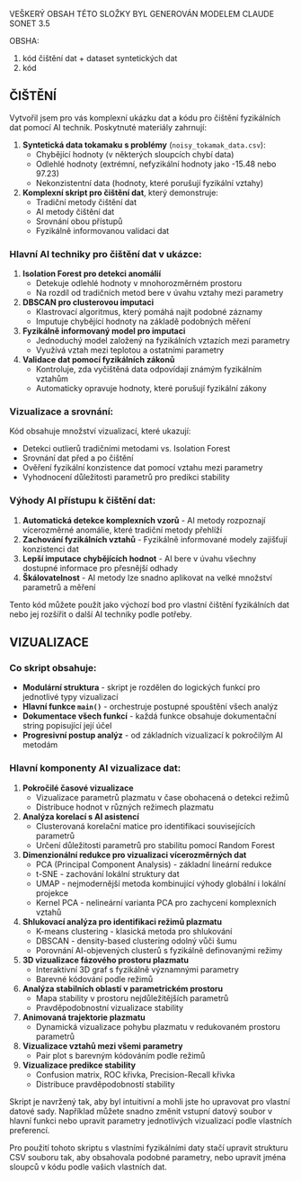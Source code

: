 VEŠKERÝ OBSAH TÉTO SLOŽKY BYL GENEROVÁN MODELEM CLAUDE SONET 3.5

OBSHA: 
1) kód čištění dat + dataset syntetických dat 
2) kód 

## ČIŠTĚNÍ

Vytvořil jsem pro vás komplexní ukázku dat a kódu pro čištění fyzikálních dat pomocí AI technik. Poskytnuté materiály zahrnují:

1.  **Syntetická data tokamaku s problémy** (`noisy_tokamak_data.csv`):
    -   Chybějící hodnoty (v některých sloupcích chybí data)
    -   Odlehlé hodnoty (extrémní, nefyzikální hodnoty jako -15.48 nebo 97.23)
    -   Nekonzistentní data (hodnoty, které porušují fyzikální vztahy)
2.  **Komplexní skript pro čištění dat**, který demonstruje:
    -   Tradiční metody čištění dat
    -   AI metody čištění dat
    -   Srovnání obou přístupů
    -   Fyzikálně informovanou validaci dat

### Hlavní AI techniky pro čištění dat v ukázce:

1.  **Isolation Forest pro detekci anomálií**
    -   Detekuje odlehlé hodnoty v mnohorozměrném prostoru
    -   Na rozdíl od tradičních metod bere v úvahu vztahy mezi parametry
2.  **DBSCAN pro clusterovou imputaci**
    -   Klastrovací algoritmus, který pomáhá najít podobné záznamy
    -   Imputuje chybějící hodnoty na základě podobných měření
3.  **Fyzikálně informovaný model pro imputaci**
    -   Jednoduchý model založený na fyzikálních vztazích mezi parametry
    -   Využívá vztah mezi teplotou a ostatními parametry
4.  **Validace dat pomocí fyzikálních zákonů**
    -   Kontroluje, zda vyčištěná data odpovídají známým fyzikálním vztahům
    -   Automaticky opravuje hodnoty, které porušují fyzikální zákony

### Vizualizace a srovnání:

Kód obsahuje množství vizualizací, které ukazují:

-   Detekci outlierů tradičními metodami vs. Isolation Forest
-   Srovnání dat před a po čištění
-   Ověření fyzikální konzistence dat pomocí vztahu mezi parametry
-   Vyhodnocení důležitosti parametrů pro predikci stability

### Výhody AI přístupu k čištění dat:

1.  **Automatická detekce komplexních vzorů** - AI metody rozpoznají vícerozměrné anomálie, které tradiční metody přehlíží
2.  **Zachování fyzikálních vztahů** - Fyzikálně informované modely zajišťují konzistenci dat
3.  **Lepší imputace chybějících hodnot** - AI bere v úvahu všechny dostupné informace pro přesnější odhady
4.  **Škálovatelnost** - AI metody lze snadno aplikovat na velké množství parametrů a měření

Tento kód můžete použít jako výchozí bod pro vlastní čištění fyzikálních dat nebo jej rozšířit o další AI techniky podle potřeby.


## VIZUALIZACE

### Co skript obsahuje:

-   **Modulární struktura** - skript je rozdělen do logických funkcí pro jednotlivé typy vizualizací
-   **Hlavní funkce `main()`** - orchestruje postupné spouštění všech analýz
-   **Dokumentace všech funkcí** - každá funkce obsahuje dokumentační string popisující její účel
-   **Progresivní postup analýz** - od základních vizualizací k pokročilým AI metodám

### Hlavní komponenty AI vizualizace dat:

1.  **Pokročilé časové vizualizace**
    -   Vizualizace parametrů plazmatu v čase obohacená o detekci režimů
    -   Distribuce hodnot v různých režimech plazmatu
2.  **Analýza korelací s AI asistencí**
    -   Clusterovaná korelační matice pro identifikaci souvisejících parametrů
    -   Určení důležitosti parametrů pro stabilitu pomocí Random Forest
3.  **Dimenzionální redukce pro vizualizaci vícerozměrných dat**
    -   PCA (Principal Component Analysis) - základní lineární redukce
    -   t-SNE - zachování lokální struktury dat
    -   UMAP - nejmodernější metoda kombinující výhody globální i lokální projekce
    -   Kernel PCA - nelineární varianta PCA pro zachycení komplexních vztahů
4.  **Shlukovací analýza pro identifikaci režimů plazmatu**
    -   K-means clustering - klasická metoda pro shlukování
    -   DBSCAN - density-based clustering odolný vůči šumu
    -   Porovnání AI-objevených clusterů s fyzikálně definovanými režimy
5.  **3D vizualizace fázového prostoru plazmatu**
    -   Interaktivní 3D graf s fyzikálně významnými parametry
    -   Barevné kódování podle režimů
6.  **Analýza stabilních oblastí v parametrickém prostoru**
    -   Mapa stability v prostoru nejdůležitějších parametrů
    -   Pravděpodobnostní vizualizace stability
7.  **Animovaná trajektorie plazmatu**
    -   Dynamická vizualizace pohybu plazmatu v redukovaném prostoru parametrů
8.  **Vizualizace vztahů mezi všemi parametry**
    -   Pair plot s barevným kódováním podle režimů
9.  **Vizualizace predikce stability**
    -   Confusion matrix, ROC křivka, Precision-Recall křivka
    -   Distribuce pravděpodobností stability

Skript je navržený tak, aby byl intuitivní a mohli jste ho upravovat pro vlastní datové sady. Například můžete snadno změnit vstupní datový soubor v hlavní funkci nebo upravit parametry jednotlivých vizualizací podle vlastních preferencí.

Pro použití tohoto skriptu s vlastními fyzikálními daty stačí upravit strukturu CSV souboru tak, aby obsahovala podobné parametry, nebo upravit jména sloupců v kódu podle vašich vlastních dat.
